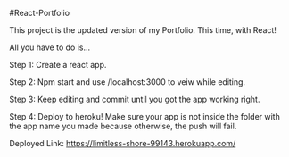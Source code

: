 #React-Portfolio

This project is the updated version of my Portfolio. This time, with React! 

All you have to do is...

Step 1: Create a react app.

Step 2: Npm start and use /localhost:3000 to veiw while editing.

Step 3: Keep editing and commit until you got the app working right.

Step 4: Deploy to heroku! Make sure your app is not inside the folder with the app name you made because otherwise, the push will fail. 

Deployed Link: https://limitless-shore-99143.herokuapp.com/
